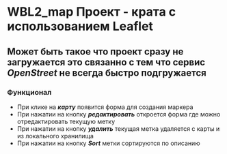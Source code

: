 # WBL2_map Проект - крата с использованием Leaflet
## Может быть такое что проект сразу не загружается это связанно с тем что сервис ***OpenStreet*** не всегда быстро подгружается

### Функционал 
* При клике на ***карту*** появится форма для создания маркера
* При нажатии на кнопку ***редактировать*** откроется форма где можно отредактировать текущую метку
* При нажатии на кнопку ***удалить*** текущая метка удаляется с карты и из локального хранилища
* При нажатии на кнопку ***Sort*** метки сортируются по описанию
